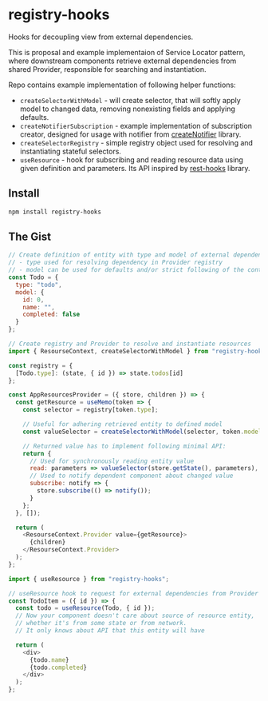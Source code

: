 # registry-hooks

Hooks for decoupling view from external dependencies.

This is proposal and example implementaion of Service Locator pattern, where downstream components retrieve external dependencies from shared Provider, responsible for searching and instantiation.

Repo contains example implementation of following helper functions:

- `createSelectorWithModel` - will create selector, that will softly apply model to changed data, removing nonexisting fields and applying defaults.
- `createNotifierSubscription` - example implementation of subscription creator, designed for usage with notifier from [createNotifier](https://github.com/Freak613/create-notifier) library.
- `createSelectorRegistry` - simple registry object used for resolving and instantiating stateful selectors.
- `useResource` - hook for subscribing and reading resource data using given definition and parameters. Its API inspired by [rest-hooks](https://resthooks.io) library.

## Install

```bash
npm install registry-hooks
```

## The Gist

```javascript
// Create definition of entity with type and model of external dependency
// - type used for resolving dependency in Provider registry
// - model can be used for defaults and/or strict following of the contract
const Todo = {
  type: "todo",
  model: {
    id: 0,
    name: "",
    completed: false
  }
};

// Create registry and Provider to resolve and instantiate resources
import { ResourseContext, createSelectorWithModel } from "registry-hooks";

const registry = {
  [Todo.type]: (state, { id }) => state.todos[id]
};

const AppResourcesProvider = ({ store, children }) => {
  const getResource = useMemo(token => {
    const selector = registry[token.type];

    // Useful for adhering retrieved entity to defined model
    const valueSelector = createSelectorWithModel(selector, token.model);

    // Returned value has to implement following minimal API:
    return {
      // Used for synchronously reading entity value
      read: parameters => valueSelector(store.getState(), parameters),
      // Used to notify dependent component about changed value
      subscribe: notify => {
        store.subscribe(() => notify());
      }
    };
  }, []);

  return (
    <ResourseContext.Provider value={getResource}>
      {children}
    </ResourseContext.Provider>
  );
};

import { useResource } from "registry-hooks";

// useResource hook to request for external dependencies from Provider
const TodoItem = ({ id }) => {
  const todo = useResource(Todo, { id });
  // Now your component doesn't care about source of resource entity,
  // whether it's from some state or from network.
  // It only knows about API that this entity will have

  return (
    <div>
      {todo.name}
      {todo.completed}
    </div>
  );
};
```
